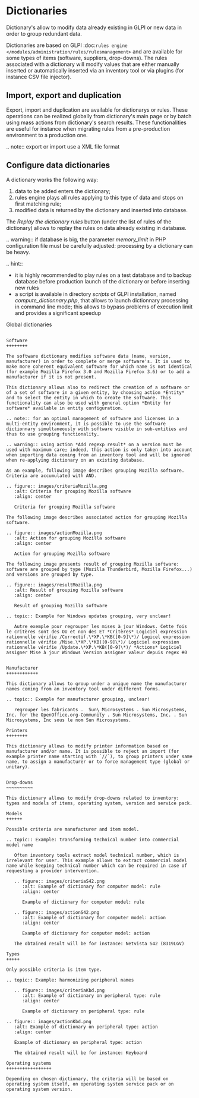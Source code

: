 Dictionaries
=============

Dictionary's allow to modify data already existing in GLPI or new data in order to group redundant data.

Dictionaries are based on GLPI :doc:`rules engine </modules/administration/rules/rulesmanagement>` and are available for some types of items (software, suppliers, drop-downs). The rules associated with a dictionary will modify values that are either manually inserted or automatically inserted via an inventory tool or via plugins (for instance CSV file injector).

Import, export and duplication
------------------------------

Export, import and duplication are available for dictionarys or rules. These operations can be realized globally from dictionary's main page or by batch using mass actions from dictionary's search results. These functionalities are useful for instance when migrating rules from a pre-production environment to a production one.

.. note:: export or import use a XML file format

Configure data dictionaries
----------------------------

A dictionary works the following way:

1. data to be added enters the dictionary;
2. rules engine plays all rules applying to this type of data and stops on first matching rule;
3. modified data is returned by the dictionary and inserted into database.

The *Replay the dictionary rules* button (under the list of rules of the dictionary) allows to replay the rules on data already existing in database.

.. warning:: if database is big, the parameter *memory\_limit* in PHP configuration file must be carefully adjusted: processing by a dictionary can be heavy.

.. hint::
   * it is highly recommended to play rules on a test database and to backup database before production launch of the dictionary or before inserting new rules
   * a script is available in directory *scripts* of GLPI installation, named *compute\_dictionnary.php*, that allows to launch dictionnary processing in command line mode; this allows to bypass problems of execution limit and provides a significant speedup

Global dictionaries
~~~~~~~~~~~~~~~~~~~

Software
++++++++

The software dictionary modifies software data (name, version, manufacturer) in order to complete or merge software's. It is used to make more coherent equivalent software for which name is not identical (for example Mozilla Firefox 3.0 and Mozilla Firefox 3.6) or to add a manufacturer if it is not present. 

This dictionary allows also to redirect the creation of a software or of a set of software in a given entity, by choosing action *Entity* and to select the entity in which to create the software. This functionality can also be used with general option *Entity for software* available in entity configuration.

.. note:: for an optimal management of software and licenses in a multi-entity environment, it is possible to use the software dictionnary simultaneously with software visible in sub-entities and thus to use grouping functionality.

.. warning:: using action *Add regexp result* on a version must be used with maximum care; indeed, this action is only taken into account when importing data coming from an inventory tool and will be ignored when re-applying dictionary on an existing database.

As an example, following image describes grouping Mozilla software. Criteria are accumulated with AND. 

.. figure:: images/criteriaMozilla.png
   :alt: Criteria for grouping Mozilla software
   :align: center

   Criteria for grouping Mozilla software

The following image describes associated action for grouping Mozilla software.

.. figure:: images/actionMozilla.png
   :alt: Action for grouping Mozilla software
   :align: center

   Action for grouping Mozilla software

The following image presents result of grouping Mozilla software: software are grouped by type (Mozilla Thunderbird, Mozilla Firefox...) and versions are grouped by type.

.. figure:: images/resultMozilla.png
   :alt: Result of grouping Mozilla software
   :align: center

   Result of grouping Mozilla software

.. topic:: Example for Windows updates grouping, very unclear!

   Autre exemple pour regrouper les mises à jour Windows. Cette fois le critères sont des OU et non des ET *Critères* Logiciel expression rationnelle vérifie /Correctif.\*XP.\*KB([0-9]\*)/ Logicel expression rationnelle vérifie /Mise.\*XP.\*KB([0-9]\*)/ Logiciel expression rationnelle vérifie /Update.\*XP.\*KB([0-9]\*)/ *Actions* Logiciel assigner Mise à jour Windows Version assigner valeur depuis regex #0


Manufacturer
++++++++++++

This dictionary allows to group under a unique name the manufacturer names coming from an inventory tool under different forms.

.. topic:: Exemple for manufacturer grouping, unclear!

   regrouper les fabricants .  Sun\_Microsystems . Sun Microsystems, Inc. for the OpenOffice.org-Community . Sun Microsystems, Inc. . Sun Microsystems, Inc sous le nom Sun Microsystems.

Printers
++++++++

This dictionary allows to modify printer information based on manufacturer and/or name. It is possible to reject an import (for example printer name starting with `//`), to group printers under same name, to assign a manufacturer or to force management type (global or unitary).


Drop-downs
~~~~~~~~~~

This dictionary allows to modify drop-downs related to inventory: types and models of items, operating system, version and service pack.

Models
++++++

Possible criteria are manufacturer and item model. 

.. topic:: Example: transforming technical number into commercial model name

   Often inventory tools extract model technical number, which is irrelevant for user. This example allows to extract commercial model name while keeping technical number which can be required in case of requesting a provider intervention.

   .. figure:: images/criteriaS42.png
      :alt: Example of dictionary for computer model: rule
      :align: center

      Example of dictionary for computer model: rule

   .. figure:: images/actionS42.png
      :alt: Example of dictionary for computer model: action
      :align: center

      Example of dictionary for computer model: action

   The obtained result will be for instance: Netvista S42 (8319LGV)

Types
+++++

Only possible criteria is item type.

.. topic:: Example: harmonizing peripheral names

   .. figure:: images/criteriaKbd.png
      :alt: Example of dictionary on peripheral type: rule
      :align: center

      Example of dictionary on peripheral type: rule

.. figure:: images/actionKbd.png
   :alt: Example of dictionary on peripheral type: action
   :align: center

   Example of dictionary on peripheral type: action

   The obtained result will be for instance: Keyboard

Operating systems
+++++++++++++++++

Depending on chosen dictionary, the criteria will be based on operating system itself, on operating system service pack or on operating system version.
